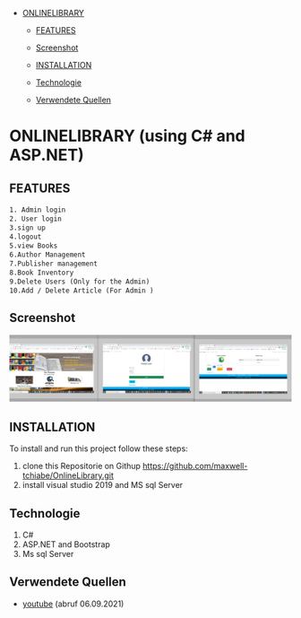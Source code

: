 - [ONLINELIBRARY](#ONLINELIBRARY)
      
     - [FEATURES](#FEATURES)
          
     - [Screenshot](#Screenshot)
     
     - [INSTALLATION](#INSTALLATION)
     
     - [Technologie](#Technologie)
     
     - [Verwendete Quellen](#Verwendete-Quellen)
     
     
# ONLINELIBRARY (using C# and ASP.NET)


## FEATURES

    1. Admin login
    2. User login
    3.sign up
    4.logout
    5.view Books
    6.Author Management
    7.Publisher management
    8.Book Inventory
    9.Delete Users (Only for the Admin)
    10.Add / Delete Article (For Admin )

## Screenshot

![Screenshot](Screenshot1.png)

## INSTALLATION

To install and run this project follow these steps:
1. clone this Repositorie on Githup https://github.com/maxwell-tchiabe/OnlineLibrary.git
2. install visual studio 2019 and MS sql Server


## Technologie
1. C#
2. ASP.NET and Bootstrap
4. Ms sql Server 


## Verwendete Quellen

- [youtube](https://www.youtube.com/watch?v=fH2wgReT0RI&list=PLIY8eNdw5tW_ZQawyxK0Dd1cZXwcNFWn8&index=18) (abruf 06.09.2021)


